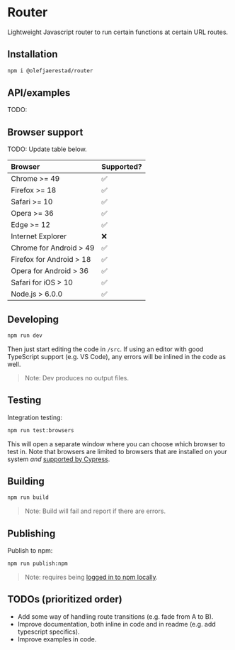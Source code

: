 # Router
Lightweight Javascript router to run certain functions at certain URL routes.

## Installation
```bash
npm i @olefjaerestad/router
```

## API/examples
TODO:


## Browser support
TODO: Update table below.

| Browser                  | Supported? |
| :--                      | :--        |
| Chrome >= 49             | ✅         |
| Firefox >= 18            | ✅         |
| Safari >= 10             | ✅         |
| Opera >= 36              | ✅         |
| Edge >= 12               | ✅         |
| Internet Explorer        | ❌         |
| Chrome for Android > 49  | ✅         |
| Firefox for Android > 18 | ✅         |
| Opera for Android > 36   | ✅         |
| Safari for iOS > 10      | ✅         |
| Node.js > 6.0.0          | ✅         |

## Developing
```bash
npm run dev
```

Then just start editing the code in `/src`. If using an editor with good TypeScript support (e.g. VS Code), any errors will be inlined in the code as well.

> Note: Dev produces no output files.

## Testing
Integration testing:

```bash
npm run test:browsers
```

This will open a separate window where you can choose which browser to test in. Note that browsers are limited to browsers that are installed on your system _and_ [supported by Cypress](https://docs.cypress.io/guides/guides/launching-browsers.html#Browsers).

## Building
```bash
npm run build
```

> Note: Build will fail and report if there are errors.

## Publishing
Publish to npm:

```bash
npm run publish:npm
```

> Note: requires being [logged in to npm locally](https://docs.npmjs.com/cli/adduser).

## TODOs (prioritized order)
- Add some way of handling route transitions (e.g. fade from A to B).
- Improve documentation, both inline in code and in readme (e.g. add typescript specifics).
- Improve examples in code.